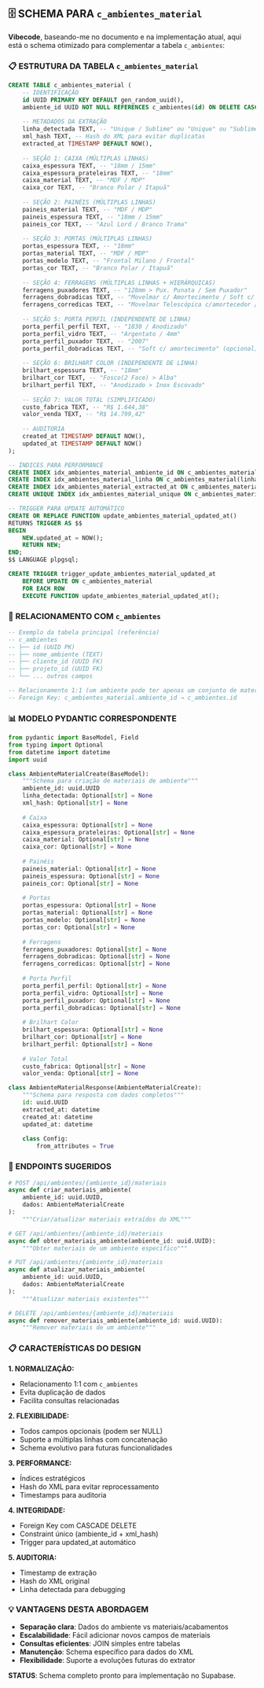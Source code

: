 ## 🗄️ **SCHEMA PARA `c_ambientes_material`**

**Vibecode**, baseando-me no documento e na implementação atual, aqui está o schema otimizado para complementar a tabela `c_ambientes`:

### **📋 ESTRUTURA DA TABELA `c_ambientes_material`**

```sql
CREATE TABLE c_ambientes_material (
    -- IDENTIFICAÇÃO
    id UUID PRIMARY KEY DEFAULT gen_random_uuid(),
    ambiente_id UUID NOT NULL REFERENCES c_ambientes(id) ON DELETE CASCADE,
    
    -- METADADOS DA EXTRAÇÃO
    linha_detectada TEXT, -- "Unique / Sublime" ou "Unique" ou "Sublime"
    xml_hash TEXT, -- Hash do XML para evitar duplicatas
    extracted_at TIMESTAMP DEFAULT NOW(),
    
    -- SEÇÃO 1: CAIXA (MÚLTIPLAS LINHAS)
    caixa_espessura TEXT, -- "18mm / 15mm"
    caixa_espessura_prateleiras TEXT, -- "18mm"
    caixa_material TEXT, -- "MDF / MDP"
    caixa_cor TEXT, -- "Branco Polar / Itapuã"
    
    -- SEÇÃO 2: PAINÉIS (MÚLTIPLAS LINHAS)
    paineis_material TEXT, -- "MDF / MDP"
    paineis_espessura TEXT, -- "18mm / 15mm"
    paineis_cor TEXT, -- "Azul Lord / Branco Trama"
    
    -- SEÇÃO 3: PORTAS (MÚLTIPLAS LINHAS)
    portas_espessura TEXT, -- "18mm"
    portas_material TEXT, -- "MDF / MDP"
    portas_modelo TEXT, -- "Frontal Milano / Frontal"
    portas_cor TEXT, -- "Branco Polar / Itapuã"
    
    -- SEÇÃO 4: FERRAGENS (MÚLTIPLAS LINHAS + HIERÁRQUICAS)
    ferragens_puxadores TEXT, -- "128mm > Pux. Punata / Sem Puxador"
    ferragens_dobradicas TEXT, -- "Movelmar c/ Amortecimento / Soft c/ amortecimento"
    ferragens_corredicas TEXT, -- "Movelmar Telescópica c/amortecedor / Standard amortecimento"
    
    -- SEÇÃO 5: PORTA PERFIL (INDEPENDENTE DE LINHA)
    porta_perfil_perfil TEXT, -- "1830 / Anodizado"
    porta_perfil_vidro TEXT, -- "Argentato / 4mm"
    porta_perfil_puxador TEXT, -- "2007"
    porta_perfil_dobradicas TEXT, -- "Soft c/ amortecimento" (opcional)
    
    -- SEÇÃO 6: BRILHART COLOR (INDEPENDENTE DE LINHA)
    brilhart_espessura TEXT, -- "18mm"
    brilhart_cor TEXT, -- "Fosco(2 Face) > Alba"
    brilhart_perfil TEXT, -- "Anodizado > Inox Escovado"
    
    -- SEÇÃO 7: VALOR TOTAL (SIMPLIFICADO)
    custo_fabrica TEXT, -- "R$ 1.644,38"
    valor_venda TEXT, -- "R$ 14.799,42"
    
    -- AUDITORIA
    created_at TIMESTAMP DEFAULT NOW(),
    updated_at TIMESTAMP DEFAULT NOW()
);

-- ÍNDICES PARA PERFORMANCE
CREATE INDEX idx_ambientes_material_ambiente_id ON c_ambientes_material(ambiente_id);
CREATE INDEX idx_ambientes_material_linha ON c_ambientes_material(linha_detectada);
CREATE INDEX idx_ambientes_material_extracted_at ON c_ambientes_material(extracted_at);
CREATE UNIQUE INDEX idx_ambientes_material_unique ON c_ambientes_material(ambiente_id, xml_hash);

-- TRIGGER PARA UPDATE AUTOMÁTICO
CREATE OR REPLACE FUNCTION update_ambientes_material_updated_at()
RETURNS TRIGGER AS $$
BEGIN
    NEW.updated_at = NOW();
    RETURN NEW;
END;
$$ LANGUAGE plpgsql;

CREATE TRIGGER trigger_update_ambientes_material_updated_at
    BEFORE UPDATE ON c_ambientes_material
    FOR EACH ROW
    EXECUTE FUNCTION update_ambientes_material_updated_at();
```

### **🔗 RELACIONAMENTO COM `c_ambientes`**

```sql
-- Exemplo da tabela principal (referência)
-- c_ambientes
-- ├── id (UUID PK)
-- ├── nome_ambiente (TEXT)
-- ├── cliente_id (UUID FK)
-- ├── projeto_id (UUID FK)
-- └── ... outros campos

-- Relacionamento 1:1 (um ambiente pode ter apenas um conjunto de materiais)
-- Foreign Key: c_ambientes_material.ambiente_id → c_ambientes.id
```

### **📊 MODELO PYDANTIC CORRESPONDENTE**

```python
from pydantic import BaseModel, Field
from typing import Optional
from datetime import datetime
import uuid

class AmbienteMaterialCreate(BaseModel):
    """Schema para criação de materiais de ambiente"""
    ambiente_id: uuid.UUID
    linha_detectada: Optional[str] = None
    xml_hash: Optional[str] = None
    
    # Caixa
    caixa_espessura: Optional[str] = None
    caixa_espessura_prateleiras: Optional[str] = None
    caixa_material: Optional[str] = None
    caixa_cor: Optional[str] = None
    
    # Painéis
    paineis_material: Optional[str] = None
    paineis_espessura: Optional[str] = None
    paineis_cor: Optional[str] = None
    
    # Portas
    portas_espessura: Optional[str] = None
    portas_material: Optional[str] = None
    portas_modelo: Optional[str] = None
    portas_cor: Optional[str] = None
    
    # Ferragens
    ferragens_puxadores: Optional[str] = None
    ferragens_dobradicas: Optional[str] = None
    ferragens_corredicas: Optional[str] = None
    
    # Porta Perfil
    porta_perfil_perfil: Optional[str] = None
    porta_perfil_vidro: Optional[str] = None
    porta_perfil_puxador: Optional[str] = None
    porta_perfil_dobradicas: Optional[str] = None
    
    # Brilhart Color
    brilhart_espessura: Optional[str] = None
    brilhart_cor: Optional[str] = None
    brilhart_perfil: Optional[str] = None
    
    # Valor Total
    custo_fabrica: Optional[str] = None
    valor_venda: Optional[str] = None

class AmbienteMaterialResponse(AmbienteMaterialCreate):
    """Schema para resposta com dados completos"""
    id: uuid.UUID
    extracted_at: datetime
    created_at: datetime
    updated_at: datetime
    
    class Config:
        from_attributes = True
```

### **🔄 ENDPOINTS SUGERIDOS**

```python
# POST /api/ambientes/{ambiente_id}/materiais
async def criar_materiais_ambiente(
    ambiente_id: uuid.UUID,
    dados: AmbienteMaterialCreate
):
    """Criar/atualizar materiais extraídos do XML"""

# GET /api/ambientes/{ambiente_id}/materiais
async def obter_materiais_ambiente(ambiente_id: uuid.UUID):
    """Obter materiais de um ambiente específico"""

# PUT /api/ambientes/{ambiente_id}/materiais
async def atualizar_materiais_ambiente(
    ambiente_id: uuid.UUID,
    dados: AmbienteMaterialCreate
):
    """Atualizar materiais existentes"""

# DELETE /api/ambientes/{ambiente_id}/materiais
async def remover_materiais_ambiente(ambiente_id: uuid.UUID):
    """Remover materiais de um ambiente"""
```

### **📋 CARACTERÍSTICAS DO DESIGN**

**1. NORMALIZAÇÃO:**
- Relacionamento 1:1 com `c_ambientes`
- Evita duplicação de dados
- Facilita consultas relacionadas

**2. FLEXIBILIDADE:**
- Todos campos opcionais (podem ser NULL)
- Suporte a múltiplas linhas com concatenação
- Schema evolutivo para futuras funcionalidades

**3. PERFORMANCE:**
- Índices estratégicos
- Hash do XML para evitar reprocessamento
- Timestamps para auditoria

**4. INTEGRIDADE:**
- Foreign Key com CASCADE DELETE
- Constraint único (ambiente_id + xml_hash)
- Trigger para updated_at automático

**5. AUDITORIA:**
- Timestamp de extração
- Hash do XML original
- Linha detectada para debugging

### **💡 VANTAGENS DESTA ABORDAGEM**

- **Separação clara**: Dados do ambiente vs materiais/acabamentos
- **Escalabilidade**: Fácil adicionar novos campos de materiais
- **Consultas eficientes**: JOIN simples entre tabelas
- **Manutenção**: Schema específico para dados do XML
- **Flexibilidade**: Suporte a evoluções futuras do extrator

**STATUS**: Schema completo pronto para implementação no Supabase.